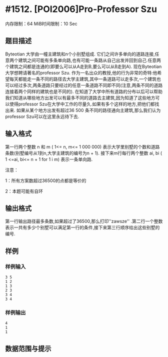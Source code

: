 # #1512. [POI2006]Pro-Professor Szu

内存限制：64 MiB时间限制：10 Sec

## 题目描述

Byteotian 大学由一幢主建筑和n个小别墅组成. 它们之间许多单向的道路连接,任意两个建筑之间可能有多条单向路,也有可能一条路从自己出发并回到自己.任意两个建筑之间都是连通的(即要么可以从A走到B,要么可以从B走到A).   现在Byteotian大学想聘请著名的professor Szu. 作为一名出众的教授,他的行为非常的奇特:他希望每天都能走一条不同的路径去大学主建筑,其中一条道路可以走多次,一个建筑也可以经过多次,两条道路只要经过的任意一条道路不同即不同(注意,两条不同的道路连接着两个同样的建筑也是不同的).   在知道了大学中所有道路的分布以后可以帮助我们知道从哪些地方出发可以有最多不同的道路去主建筑,因为知道了这些地方可以使得professor Szu在大学中工作的尽量久.如果有多个这样的地方,把他们都找出来. 如果从某个地方出发有超过36 500 条不同的路径通向主建筑,那么我们认为professor Szu可以在这里永远待下去.

## 输入格式

第一行两个整数 n 和 m ( 1<= n, m<= 1 000 000) 表示大学里别墅的个数和道路条数(别墅编号从1到n,大学主建筑的编号为n + 1). 接下来m行每行两个整数 ai, bi ( 1 <=ai, bi<= n + 1 for 1 i m) 表示一条单向路.

注意：

1：所有方案数超过36500的点都是等价的

2：本题可能有自环

## 输出格式

第一行输出路径最多条数,如果超过了36500,那么打印''zawsze'' .第二行一个整数表示一共有多少个别墅可以满足第一行的条件,接下来第三行顺序给出这些别墅的编号.

## 样例

### 样例输入

    
    3 5
    1 2
    1 3
    2 3
    3 4
    3 4
    
    
    

### 样例输出

    
    4
    1
    1
    
    

## 数据范围与提示
